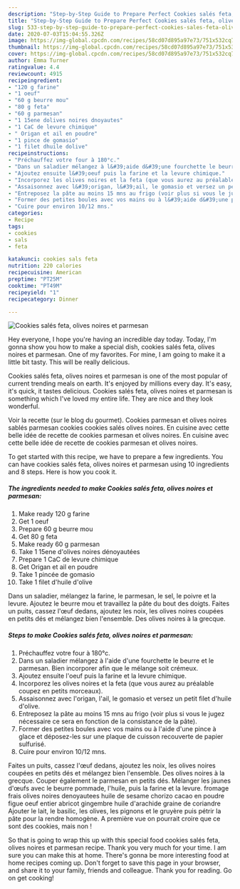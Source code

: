 ```yaml
---
description: "Step-by-Step Guide to Prepare Perfect Cookies salés feta, olives noires et parmesan"
title: "Step-by-Step Guide to Prepare Perfect Cookies salés feta, olives noires et parmesan"
slug: 533-step-by-step-guide-to-prepare-perfect-cookies-sales-feta-olives-noires-et-parmesan
date: 2020-07-03T15:04:55.326Z
image: https://img-global.cpcdn.com/recipes/58cd07d895a97e73/751x532cq70/cookies-sales-feta-olives-noires-et-parmesan-photo-principale-de-la-recette.jpg
thumbnail: https://img-global.cpcdn.com/recipes/58cd07d895a97e73/751x532cq70/cookies-sales-feta-olives-noires-et-parmesan-photo-principale-de-la-recette.jpg
cover: https://img-global.cpcdn.com/recipes/58cd07d895a97e73/751x532cq70/cookies-sales-feta-olives-noires-et-parmesan-photo-principale-de-la-recette.jpg
author: Emma Turner
ratingvalue: 4.4
reviewcount: 4915
recipeingredient:
- "120 g farine"
- "1 oeuf"
- "60 g beurre mou"
- "80 g feta"
- "60 g parmesan"
- "1 15ene dolives noires dnoyautes"
- "1 CaC de levure chimique"
- " Origan et ail en poudre"
- "1 pince de gomasio"
- "1 filet dhuile dolive"
recipeinstructions:
- "Préchauffez votre four à 180°c."
- "Dans un saladier mélangez à l&#39;aide d&#39;une fourchette le beurre et le parmesan. Bien incorporer afin que le mélange soit crémeux."
- "Ajoutez ensuite l&#39;oeuf puis la farine et la levure chimique."
- "Incorporez les olives noires et la feta (que vous aurez au préalable coupez en petits morceaux)."
- "Assaisonnez avec l&#39;origan, l&#39;ail, le gomasio et versez un petit filet d&#39;huile d&#39;olive."
- "Entreposez la pâte au moins 15 mns au frigo (voir plus si vous le jugez nécessaire ce sera en fonction de la consistance de la pâte)."
- "Former des petites boules avec vos mains ou à l&#39;aide d&#39;une pince à glace et déposez-les sur une plaque de cuisson recouverte de papier sulfurisé."
- "Cuire pour environ 10/12 mns."
categories:
- Recipe
tags:
- cookies
- sals
- feta

katakunci: cookies sals feta 
nutrition: 220 calories
recipecuisine: American
preptime: "PT25M"
cooktime: "PT49M"
recipeyield: "1"
recipecategory: Dinner

---
```



![Cookies salés feta, olives noires et parmesan](https://img-global.cpcdn.com/recipes/58cd07d895a97e73/751x532cq70/cookies-sales-feta-olives-noires-et-parmesan-photo-principale-de-la-recette.jpg)

Hey everyone, I hope you're having an incredible day today. Today, I'm gonna show you how to make a special dish, cookies salés feta, olives noires et parmesan. One of my favorites. For mine, I am going to make it a little bit tasty. This will be really delicious.

Cookies salés feta, olives noires et parmesan is one of the most popular of current trending meals on earth. It's enjoyed by millions every day. It's easy, it's quick, it tastes delicious. Cookies salés feta, olives noires et parmesan is something which I've loved my entire life. They are nice and they look wonderful.

Voir la recette (sur le blog du gourmet). Cookies parmesan et olives noires sablés parmesan cookies cookies salés olives noires. En cuisine avec cette belle idée de recette de cookies parmesan et olives noires. En cuisine avec cette belle idée de recette de cookies parmesan et olives noires.


To get started with this recipe, we have to prepare a few ingredients. You can have cookies salés feta, olives noires et parmesan using 10 ingredients and 8 steps. Here is how you cook it.

<!--inarticleads1-->

##### The ingredients needed to make Cookies salés feta, olives noires et parmesan:

1. Make ready 120 g farine
1. Get 1 oeuf
1. Prepare 60 g beurre mou
1. Get 80 g feta
1. Make ready 60 g parmesan
1. Take 1 15ene d&#39;olives noires dénoyautées
1. Prepare 1 CaC de levure chimique
1. Get  Origan et ail en poudre
1. Take 1 pincée de gomasio
1. Take 1 filet d&#39;huile d&#39;olive


Dans un saladier, mélangez la farine, le parmesan, le sel, le poivre et la levure. Ajoutez le beurre mou et travaillez la pâte du bout des doigts. Faites un puits, cassez l&#39;œuf dedans, ajoutez les noix, les olives noires coupées en petits dés et mélangez bien l&#39;ensemble. Des olives noires à la grecque. 

<!--inarticleads2-->

##### Steps to make Cookies salés feta, olives noires et parmesan:

1. Préchauffez votre four à 180°c.
1. Dans un saladier mélangez à l&#39;aide d&#39;une fourchette le beurre et le parmesan. Bien incorporer afin que le mélange soit crémeux.
1. Ajoutez ensuite l&#39;oeuf puis la farine et la levure chimique.
1. Incorporez les olives noires et la feta (que vous aurez au préalable coupez en petits morceaux).
1. Assaisonnez avec l&#39;origan, l&#39;ail, le gomasio et versez un petit filet d&#39;huile d&#39;olive.
1. Entreposez la pâte au moins 15 mns au frigo (voir plus si vous le jugez nécessaire ce sera en fonction de la consistance de la pâte).
1. Former des petites boules avec vos mains ou à l&#39;aide d&#39;une pince à glace et déposez-les sur une plaque de cuisson recouverte de papier sulfurisé.
1. Cuire pour environ 10/12 mns.


Faites un puits, cassez l&#39;œuf dedans, ajoutez les noix, les olives noires coupées en petits dés et mélangez bien l&#39;ensemble. Des olives noires à la grecque. Couper également le parmesan en petits dés. Mélanger les jaunes d&#39;œufs avec le beurre pommade, l&#39;huile, puis la farine et la levure. fromage frais olives noires denoyautees huile de sesame chorizo cacao en poudre figue oeuf entier abricot gingembre huile d&#39;arachide graine de coriandre Ajouter le lait, le basilic, les olives, les pignons et le gruyère puis pétrir la pâte pour la rendre homogène. A première vue on pourrait croire que ce sont des cookies, mais non ! 

So that is going to wrap this up with this special food cookies salés feta, olives noires et parmesan recipe. Thank you very much for your time. I am sure you can make this at home. There's gonna be more interesting food at home recipes coming up. Don't forget to save this page in your browser, and share it to your family, friends and colleague. Thank you for reading. Go on get cooking!
